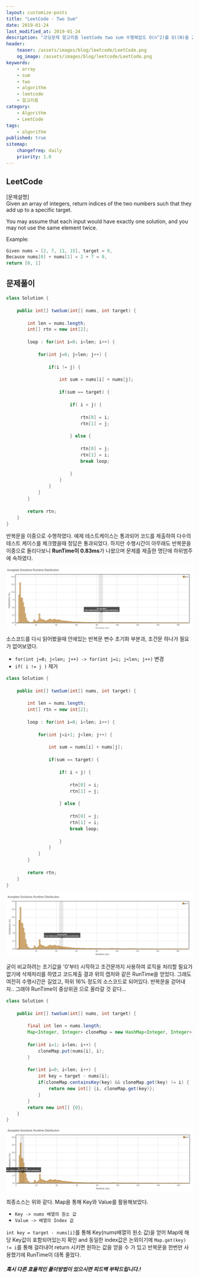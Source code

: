 ```yaml
---
layout: customize-posts
title: "LeetCode - Two Sum"
date: 2019-01-24
last_modified_at: 2019-01-24
description: "코딩문제 알고리즘 leetCode two sum 수행복잡도 O(n^2)를 O((N)을 2개로 구분하여 처리하였다."
header:
    teaser: /assets/images/blog/leetcode/LeetCode.png
    og_image: /assets/images/blog/leetcode/LeetCode.png
keywords:
    - array
    - sum
    - two
    - algorithm
    - leetcode
    - 알고리즘
category:
    - Algorithm
    - LeetCode
tags:
    - algorithm
published: true
sitemap:
    changefreq: daily
    priority: 1.0
---
```


## LeetCode

[문제설명]  
Given an array of integers, return indices of the two numbers such that they add up to a specific target.  

You may assume that each input would have exactly one solution, and you may not use the same element twice.  

Example:

```java
Given nums = [2, 7, 11, 15], target = 9,
Because nums[0] + nums[1] = 2 + 7 = 9,
return [0, 1]
```

## 문제풀이

```java
class Solution {
    
    public int[] twoSum(int[] nums, int target) {
        
        int len = nums.length;
        int[] rtn = new int[2];
        
        loop : for(int i=0; i<len; i++) {
            
            for(int j=0; j<len; j++) {
                
                if(i != j) {
                    
                    int sum = nums[i] + nums[j];
                    
                    if(sum == target) {
                        
                        if( i < j) {
                            
                            rtn[0] = i;
                            rtn[1] = j;
                            
                        } else {
                            
                            rtn[0] = j;
                            rtn[1] = i;
                            break loop;
                            
                        }   
                    }   
                }   
            }           
        }
        
        return rtn;
    }   
}
```

반복문을 이중으로 수행하였다. 예제 테스트케이스는 통과되어 코드를 제출하여 다수의 테스트 케이스를 체크했을때 정답은 통과되었다. 하지만 수행시간이 아무래도 반복문을 이중으로 돌리다보니 **RunTime이 0.83ms**가 나왔으며 문제를 제출한 명단에 하위범주에 속하였다.

![first submit](/assets/images/blog/leetcode/two_sum_1.jpeg)

소스코드를 다시 읽어봤을때 안에있는 반복문 변수 초기화 부분과, 조건문 하나가 필요가 없어보였다.  
- ``for(int j=0; j<len; j++) -> for(int j=i; j<len; j++)`` 변경
- ``if( i != j )`` 제거

```java
class Solution {
    
    public int[] twoSum(int[] nums, int target) {
        
        int len = nums.length;
        int[] rtn = new int[2];
        
        loop : for(int i=0; i<len; i++) {
            
            for(int j=i+1; j<len; j++) {
                   
                int sum = nums[i] + nums[j];

                if(sum == target) {

                    if( i < j) {

                        rtn[0] = i;
                        rtn[1] = j;

                    } else {

                        rtn[0] = j;
                        rtn[1] = i;
                        break loop;

                    }
                }                   
            }
        }
        
        return rtn;
    }
}
```

![second submit](/assets/images/blog/leetcode/two_sum_2.jpeg)


굳이 비교하려는 초기값을 '0'부터 시작하고 조건문까지 사용하여 로직을 처리할 필요가 없기에 삭제처리를 하였고 코드제출 결과 위의 캡처와 같은 RunTime을 얻었다. 그래도 여전히 수행시간은 길었고, 하위 16% 정도의 소스코드로 되어있다. 반복문을 걷어내자.. 그래야 RunTime이 중상위권 으로 올라갈 것 같다...

```java
class Solution {
    
    public int[] twoSum(int[] nums, int target) {
        
        final int len = nums.length;
        Map<Integer, Integer> cloneMap = new HashMap<Integer, Integer>();
        
        for(int i=1; i<len; i++) {
            cloneMap.put(nums[i], i);
        }
        
        for(int i=0; i<len; i++) {
            int key = target - nums[i];
            if(cloneMap.containsKey(key) && cloneMap.get(key) != i) {
                return new int[] {i, cloneMap.get(key)};
            }
        }       
        return new int[] {0};
    }
}
```
![third submit](/assets/images/blog/leetcode/two_sum_3.jpeg)

최종소스는 위와 같다. Map을 통해 Key와 Value를 활용해보았다. 
- ``Key -> nums 배열의 원소 값``
- ``Value -> 배열의 Index 값``

``int key = target - nums[i]``를 통해 Key(nums배열의 원소 값)을 얻어 Map에 해당 Key값이 포함되어있는지 확인 and 동일한 index값은 논외이기에 ``Map.get(key) != i``를 통해 걸러내어 return 시키면 원하는 값을 얻을 수 가 있고 반복문을 한번만 사용했기에 RunTime이 대폭 줄었다.

##### 혹시 다른 효율적인 풀이방법이 있으시면 피드백 부탁드립니다.!
